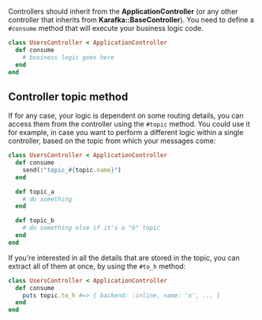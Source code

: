 Controllers should inherit from the **ApplicationController** (or any other controller that inherits from **Karafka::BaseController**). You need to define a ```#consume``` method that will execute your business logic code.

```ruby
class UsersController < ApplicationController
  def consume
    # business logic goes here
  end
end
```

## Controller topic method

If for any case, your logic is dependent on some routing details, you can access them from the controller using the ```#topic``` method. You could use it for example, in case you want to perform a different logic within a single controller, based on the topic from which your messages come:

```ruby
class UsersController < ApplicationController
  def consume
    send(:"topic_#{topic.name}")
  end

  def topic_a
    # do something
  end

  def topic_b
    # do something else if it's a "b" topic
  end
end
```

If you're interested in all the details that are stored in the topic, you can extract all of them at once, by using the ```#to_h``` method:

```ruby
class UsersController < ApplicationController
  def consume
    puts topic.to_h #=> { backend: :inline, name: 'x', ... }
  end
end
```
